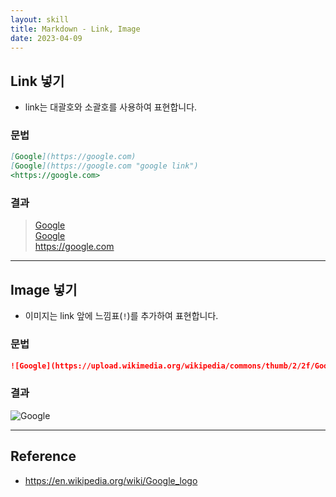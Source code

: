 ```yaml
---
layout: skill
title: Markdown - Link, Image
date: 2023-04-09
---
```



## Link 넣기

- link는 대괄호와 소괄호를 사용하여 표현합니다.

### 문법

```markdown
[Google](https://google.com)   
[Google](https://google.com "google link")   
<https://google.com>
```

### 결과

> [Google](https://google.com)   
> [Google](https://google.com "google link")   
> <https://google.com>


---


## Image 넣기

- 이미지는 link 앞에 느낌표(`!`)를 추가하여 표현합니다.

### 문법

```markdown
![Google](https://upload.wikimedia.org/wikipedia/commons/thumb/2/2f/Google_2015_logo.svg/500px-Google_2015_logo.svg.png)
```

### 결과

![Google](https://upload.wikimedia.org/wikipedia/commons/thumb/2/2f/Google_2015_logo.svg/500px-Google_2015_logo.svg.png)


---


## Reference

- <https://en.wikipedia.org/wiki/Google_logo>
